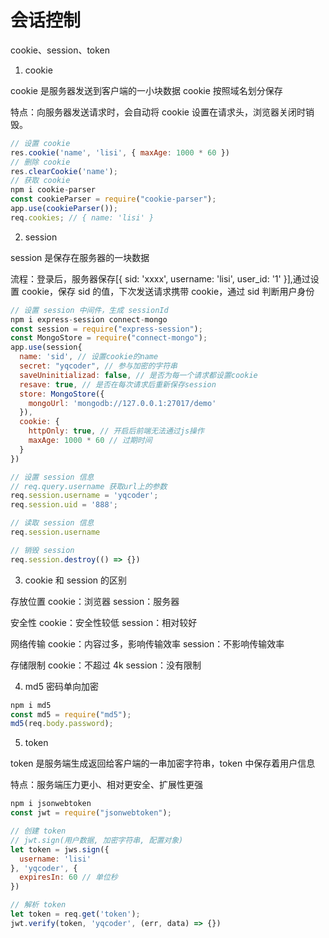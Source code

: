 # 会话控制

cookie、session、token

1. cookie

cookie 是服务器发送到客户端的一小块数据
cookie 按照域名划分保存

特点：向服务器发送请求时，会自动将 cookie 设置在请求头，浏览器关闭时销毁。

```js
// 设置 cookie
res.cookie('name', 'lisi', { maxAge: 1000 * 60 })
// 删除 cookie
res.clearCookie('name');
// 获取 cookie
npm i cookie-parser
const cookieParser = require("cookie-parser");
app.use(cookieParser());
req.cookies; // { name: 'lisi' }
```

2. session

session 是保存在服务器的一块数据

流程：登录后，服务器保存[{ sid: 'xxxx', username: 'lisi', user_id: '1' }],通过设置 cookie，保存 sid 的值，下次发送请求携带 cookie，通过 sid 判断用户身份

```js
// 设置 session 中间件，生成 sessionId
npm i express-session connect-mongo
const session = require("express-session");
const MongoStore = require("connect-mongo");
app.use(session{
  name: 'sid', // 设置cookie的name
  secret: "yqcoder", // 参与加密的字符串
  saveUninitializad: false, // 是否为每一个请求都设置cookie
  resave: true, // 是否在每次请求后重新保存session
  store: MongoStore({
    mongoUrl: 'mongodb://127.0.0.1:27017/demo'
  }),
  cookie: {
    httpOnly: true, // 开启后前端无法通过js操作
    maxAge: 1000 * 60 // 过期时间
  }
})

// 设置 session 信息
// req.query.username 获取url上的参数
req.session.username = 'yqcoder';
req.session.uid = '888';

// 读取 session 信息
req.session.username

// 销毁 session
req.session.destroy(() => {})
```

3. cookie 和 session 的区别

存放位置
cookie：浏览器
session：服务器

安全性
cookie：安全性较低
session：相对较好

网络传输
cookie：内容过多，影响传输效率
session：不影响传输效率

存储限制
cookie：不超过 4k
session：没有限制

4. md5 密码单向加密

```js
npm i md5
const md5 = require("md5");
md5(req.body.password);
```

5. token

token 是服务端生成返回给客户端的一串加密字符串，token 中保存着用户信息

特点：服务端压力更小、相对更安全、扩展性更强

```js
npm i jsonwebtoken
const jwt = require("jsonwebtoken");

// 创建 token
// jwt.sign(用户数据, 加密字符串, 配置对象)
let token = jws.sign({
  username: 'lisi'
}, 'yqcoder', {
  expiresIn: 60 // 单位秒
})

// 解析 token
let token = req.get('token');
jwt.verify(token, 'yqcoder', (err, data) => {})
```
